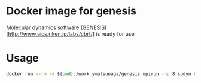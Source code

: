 # Docker image for genesis
Molecular dynamics software (GENESIS)[http://www.aics.riken.jp/labs/cbrt/] is ready for use

# Usage

```bash
docker run --rm -v $(pwd):/work ymatsunaga/genesis mpirun -np 8 spdyn run.inp
```

